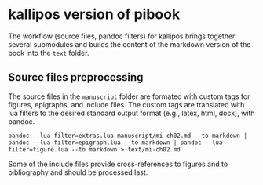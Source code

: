 # kallipos version of pibook

The workflow (source files, pandoc filters) for kallipos
brings together several submodules and builds the content of
the markdown version of the book into the `text` folder.

## Source files preprocessing

The source files in the `manuscript` folder are formated with 
custom tags for figures, epigraphs, and include files. The
custom tags are translated with lua filters to the desired
standard output format (e.g., latex, html, docx), with pandoc.

```
pandoc --lua-filter=extras.lua manuscript/mi-ch02.md --to markdown | pandoc --lua-filter=epigraph.lua --to markdown | pandoc --lua-filter=figure.lua --to markdown > text/mi-ch02.md
```

Some of the include files provide cross-references to figures
and to bibliography and should be processed last.

